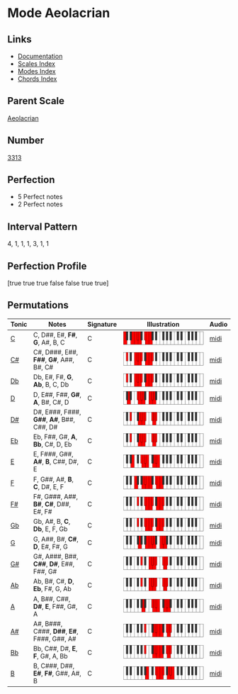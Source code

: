 # Mode Aeolacrian

## Links

- [Documentation](index.md)
- [Scales Index](Scales.md)
- [Modes Index](Modes.md)
- [Chords Index](Chords.md)

## Parent Scale

[Aeolacrian](ScaleAeolacrian.md)

## Number

[3313](https://ianring.com/musictheory/scales/3313)

## Perfection

- 5 Perfect notes
- 2 Perfect notes

## Interval Pattern

4, 1, 1, 1, 3, 1, 1

## Perfection Profile

[true true true false false true true]

## Permutations

| Tonic | Notes | Signature | Illustration | Audio |
|-------|-------|-----------|--------------|-------|
| [C](ModeCNaturalAeolacrian.md) | C, D##, E#, **F#**, **G**, A#, B, C | C | ![CNaturalAeolacrian](ModeCNaturalAeolacrian.png) | [midi](https://github.com/edipermadi/music/blob/main/docs/ModeCNaturalAeolacrian.mid?raw=true) |
| [C#](ModeCSharpAeolacrian.md) | C#, D###, E##, **F##**, **G#**, A##, B#, C# | C | ![CSharpAeolacrian](ModeCSharpAeolacrian.png) | [midi](https://github.com/edipermadi/music/blob/main/docs/ModeCSharpAeolacrian.mid?raw=true) |
| [Db](ModeDFlatAeolacrian.md) | Db, E#, F#, **G**, **Ab**, B, C, Db | C | ![DFlatAeolacrian](ModeDFlatAeolacrian.png) | [midi](https://github.com/edipermadi/music/blob/main/docs/ModeDFlatAeolacrian.mid?raw=true) |
| [D](ModeDNaturalAeolacrian.md) | D, E##, F##, **G#**, **A**, B#, C#, D | C | ![DNaturalAeolacrian](ModeDNaturalAeolacrian.png) | [midi](https://github.com/edipermadi/music/blob/main/docs/ModeDNaturalAeolacrian.mid?raw=true) |
| [D#](ModeDSharpAeolacrian.md) | D#, E###, F###, **G##**, **A#**, B##, C##, D# | C | ![DSharpAeolacrian](ModeDSharpAeolacrian.png) | [midi](https://github.com/edipermadi/music/blob/main/docs/ModeDSharpAeolacrian.mid?raw=true) |
| [Eb](ModeEFlatAeolacrian.md) | Eb, F##, G#, **A**, **Bb**, C#, D, Eb | C | ![EFlatAeolacrian](ModeEFlatAeolacrian.png) | [midi](https://github.com/edipermadi/music/blob/main/docs/ModeEFlatAeolacrian.mid?raw=true) |
| [E](ModeENaturalAeolacrian.md) | E, F###, G##, **A#**, **B**, C##, D#, E | C | ![ENaturalAeolacrian](ModeENaturalAeolacrian.png) | [midi](https://github.com/edipermadi/music/blob/main/docs/ModeENaturalAeolacrian.mid?raw=true) |
| [F](ModeFNaturalAeolacrian.md) | F, G##, A#, **B**, **C**, D#, E, F | C | ![FNaturalAeolacrian](ModeFNaturalAeolacrian.png) | [midi](https://github.com/edipermadi/music/blob/main/docs/ModeFNaturalAeolacrian.mid?raw=true) |
| [F#](ModeFSharpAeolacrian.md) | F#, G###, A##, **B#**, **C#**, D##, E#, F# | C | ![FSharpAeolacrian](ModeFSharpAeolacrian.png) | [midi](https://github.com/edipermadi/music/blob/main/docs/ModeFSharpAeolacrian.mid?raw=true) |
| [Gb](ModeGFlatAeolacrian.md) | Gb, A#, B, **C**, **Db**, E, F, Gb | C | ![GFlatAeolacrian](ModeGFlatAeolacrian.png) | [midi](https://github.com/edipermadi/music/blob/main/docs/ModeGFlatAeolacrian.mid?raw=true) |
| [G](ModeGNaturalAeolacrian.md) | G, A##, B#, **C#**, **D**, E#, F#, G | C | ![GNaturalAeolacrian](ModeGNaturalAeolacrian.png) | [midi](https://github.com/edipermadi/music/blob/main/docs/ModeGNaturalAeolacrian.mid?raw=true) |
| [G#](ModeGSharpAeolacrian.md) | G#, A###, B##, **C##**, **D#**, E##, F##, G# | C | ![GSharpAeolacrian](ModeGSharpAeolacrian.png) | [midi](https://github.com/edipermadi/music/blob/main/docs/ModeGSharpAeolacrian.mid?raw=true) |
| [Ab](ModeAFlatAeolacrian.md) | Ab, B#, C#, **D**, **Eb**, F#, G, Ab | C | ![AFlatAeolacrian](ModeAFlatAeolacrian.png) | [midi](https://github.com/edipermadi/music/blob/main/docs/ModeAFlatAeolacrian.mid?raw=true) |
| [A](ModeANaturalAeolacrian.md) | A, B##, C##, **D#**, **E**, F##, G#, A | C | ![ANaturalAeolacrian](ModeANaturalAeolacrian.png) | [midi](https://github.com/edipermadi/music/blob/main/docs/ModeANaturalAeolacrian.mid?raw=true) |
| [A#](ModeASharpAeolacrian.md) | A#, B###, C###, **D##**, **E#**, F###, G##, A# | C | ![ASharpAeolacrian](ModeASharpAeolacrian.png) | [midi](https://github.com/edipermadi/music/blob/main/docs/ModeASharpAeolacrian.mid?raw=true) |
| [Bb](ModeBFlatAeolacrian.md) | Bb, C##, D#, **E**, **F**, G#, A, Bb | C | ![BFlatAeolacrian](ModeBFlatAeolacrian.png) | [midi](https://github.com/edipermadi/music/blob/main/docs/ModeBFlatAeolacrian.mid?raw=true) |
| [B](ModeBNaturalAeolacrian.md) | B, C###, D##, **E#**, **F#**, G##, A#, B | C | ![BNaturalAeolacrian](ModeBNaturalAeolacrian.png) | [midi](https://github.com/edipermadi/music/blob/main/docs/ModeBNaturalAeolacrian.mid?raw=true) |
